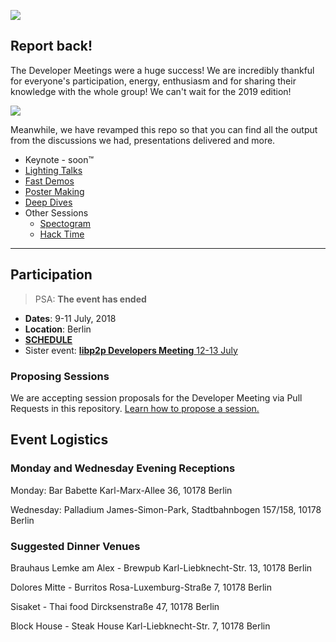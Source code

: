 ![](https://ipfs.io/ipfs/QmQnUstaKTPA92XAkCj2cxBACX1nMyfjYeTHSawejGxASW)

## Report back!

The Developer Meetings were a huge success! We are incredibly thankful for everyone's participation, energy, enthusiasm and for sharing their knowledge with the whole group! We can't wait for the 2019 edition!

![](https://media.giphy.com/media/iCivRRnqS1SsadMjme/giphy.gif)

Meanwhile, we have revamped this repo so that you can find all the output from the discussions we had, presentations delivered and more.

- Keynote - soon™
- [Lighting Talks](LIGHTING_TALKS)
- [Fast Demos](FAST_DEMOS)
- [Poster Making](POSTER_MAKING)
- [Deep Dives](DEEP_DIVES)
- Other Sessions
  - [Spectogram](SPECTOGRAM.md)
  - [Hack Time](HACK_TIME)

---------------------------------------------------------------------------------------------------------------

## Participation

> PSA: **The event has ended**

- **Dates**: 9-11 July, 2018
- **Location**: Berlin
- [**SCHEDULE**](https://developersmeetingsberlin2018.sched.com/)
- Sister event: [**libp2p Developers Meeting** 12-13 July](https://github.com/libp2p/developer-meetings)

### Proposing Sessions

We are accepting session proposals for the Developer Meeting via Pull Requests in this repository. [Learn how to propose a session.](./HOW_TO_PROPOSE_A_SESSION)

## Event Logistics

### Monday and Wednesday Evening Receptions

Monday: Bar Babette
Karl-Marx-Allee 36, 10178 Berlin

Wednesday: Palladium
James-Simon-Park, Stadtbahnbogen 157/158, 10178 Berlin

### Suggested Dinner Venues

Brauhaus Lemke am Alex - Brewpub
Karl-Liebknecht-Str. 13, 10178 Berlin

Dolores Mitte - Burritos
Rosa-Luxemburg-Straße 7, 10178 Berlin

Sisaket - Thai food
Dircksenstraße 47, 10178 Berlin

Block House - Steak House
Karl-Liebknecht-Str. 7, 10178 Berlin
